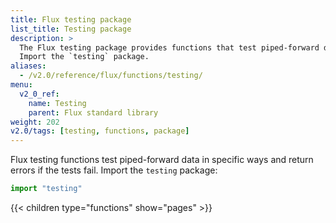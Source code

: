 ```yaml
---
title: Flux testing package
list_title: Testing package
description: >
  The Flux testing package provides functions that test piped-forward data in specific ways.
  Import the `testing` package.
aliases:
  - /v2.0/reference/flux/functions/testing/
menu:
  v2_0_ref:
    name: Testing
    parent: Flux standard library
weight: 202
v2.0/tags: [testing, functions, package]
---
```


Flux testing functions test piped-forward data in specific ways and return errors if the tests fail.
Import the `testing` package:

```js
import "testing"
```

{{< children type="functions" show="pages" >}}
